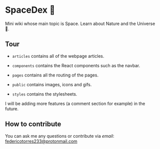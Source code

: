 # SpaceDex :rocket:

Mini wiki whose main topic is Space. Learn about Nature and the Universe 🌌.

## Tour

- `articles` contains all of the webpage articles.

- `components` contains the React components such as the navbar.

- `pages` contains all the routing of the pages.

- `public` contains images, icons and gifs.

- `styles` contains the stylesheets.

I will be adding more features (a comment section for example) in the future.

## How to contribute

You can ask me any questions or contribute via _email_: federicotorres233@protonmail.com

<!--
## Fix a typo or add new features
There are no posts yet
You can also contribute submitting a pull request--!>
